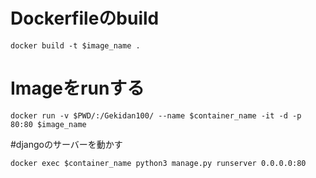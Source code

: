 # Dockerfileのbuild
```
docker build -t $image_name . 
```
 
# Imageをrunする
 
```
docker run -v $PWD/:/Gekidan100/ --name $container_name -it -d -p 80:80 $image_name 
```

#djangoのサーバーを動かす

```
docker exec $container_name python3 manage.py runserver 0.0.0.0:80
```
